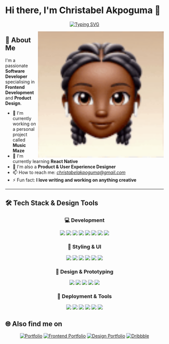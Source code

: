 # Hi there, I'm Christabel Akpoguma 👋

<div align="center">
   
[![Typing SVG](https://readme-typing-svg.herokuapp.com?font=Fira+Code&weight=500&size=30&pause=1000&color=36BCF7&center=true&vCenter=true&width=600&lines=Full+Stack+Developer;Open+Source+Enthusiast;Always+Learning+New+Things;Building+Amazing+Projects)](https://git.io/typing-svg)

</div>

<img align="right" alt="Coding" width="400" src="https://raw.githubusercontent.com/Xtabel/Xtabel/main/profile.gif">

## 🚀 About Me

I'm a passionate **Software Developer** specialising in **Frontend Development** and **Product Design**. 

- 🔭 I'm currently working on a personal project called **Music Maze**
- 🌱 I'm currently learning **React Native**
- 🎨 I'm also a **Product & User Experience Designer**
- 📫 How to reach me: *christabelakpoguma@gmail.com*
- ⚡ Fun fact: **I love writing and working on anything creative**

---

## 🛠️ Tech Stack & Design Tools

<div align="center">

### 💻 Development
<p>
  <img src="https://img.shields.io/badge/JavaScript-000000?style=flat-square&logo=javascript&logoColor=white"/>
  <img src="https://img.shields.io/badge/TypeScript-000000?style=flat-square&logo=typescript&logoColor=white"/>
  <img src="https://img.shields.io/badge/React-000000?style=flat-square&logo=react&logoColor=white"/>
  <img src="https://img.shields.io/badge/Next.js-000000?style=flat-square&logo=next.js&logoColor=white"/>
  <img src="https://img.shields.io/badge/React_Native-000000?style=flat-square&logo=react&logoColor=white"/>
  <img src="https://img.shields.io/badge/Vue.js-000000?style=flat-square&logo=vuedotjs&logoColor=white"/>
   <img src="https://img.shields.io/badge/Redux_Toolkit-000000?style=flat-square&logo=redux&logoColor=white"/>
  <img src="https://img.shields.io/badge/React_Query-000000?style=flat-square&logo=react-query&logoColor=white"/>
</p>

### 🎨 Styling & UI
<p>
  <img src="https://img.shields.io/badge/TailwindCSS-000000?style=flat-square&logo=tailwind-css&logoColor=white"/>
  <img src="https://img.shields.io/badge/Material_UI-000000?style=flat-square&logo=mui&logoColor=white"/>
  <img src="https://img.shields.io/badge/Ant_Design-000000?style=flat-square&logo=ant-design&logoColor=white"/>
  <img src="https://img.shields.io/badge/shadcn/ui-000000?style=flat-square&logo=shadcnui&logoColor=white"/>
  <img src="https://img.shields.io/badge/CSS3-000000?style=flat-square&logo=css3&logoColor=white"/>
  <img src="https://img.shields.io/badge/HTML5-000000?style=flat-square&logo=html5&logoColor=white"/>
</p>


### 🎨 Design & Prototyping
<p>
  <img src="https://img.shields.io/badge/Figma-000000?style=flat-square&logo=figma&logoColor=white"/>
  <img src="https://img.shields.io/badge/FigJam-000000?style=flat-square&logo=figma&logoColor=white"/>
  <img src="https://img.shields.io/badge/Whimsical-000000?style=flat-square&logo=whimsical&logoColor=white"/>
  <img src="https://img.shields.io/badge/Photoshop-000000?style=flat-square&logo=adobe-photoshop&logoColor=white"/>
  <img src="https://img.shields.io/badge/Illustrator-000000?style=flat-square&logo=adobe-illustrator&logoColor=white"/>
</p>

### 🚀 Deployment & Tools
<p>
  <img src="https://img.shields.io/badge/Vercel-000000?style=flat-square&logo=vercel&logoColor=white"/>
  <img src="https://img.shields.io/badge/Netlify-000000?style=flat-square&logo=netlify&logoColor=white"/>
  <img src="https://img.shields.io/badge/Azure-000000?style=flat-square&logo=microsoftazure&logoColor=white"/>
  <img src="https://img.shields.io/badge/Git-000000?style=flat-square&logo=git&logoColor=white"/>
  <img src="https://img.shields.io/badge/Postman-000000?style=flat-square&logo=postman&logoColor=white"/>
  <img src="https://img.shields.io/badge/WordPress-000000?style=flat-square&logo=wordpress&logoColor=white"/>
</p>

</div>

## 🌐 Also find me on

<div align="center">

[![Portfolio](https://img.shields.io/badge/Portfolio-FF5722?style=for-the-badge&logo=google-chrome&logoColor=white)](https://christabelakpoguma.com)
[![Frontend Portfolio](https://img.shields.io/badge/Frontend%20Portfolio-4285F4?style=for-the-badge&logo=google-chrome&logoColor=white)](https://christabelakpoguma.com/frontend)
[![Design Portfolio](https://img.shields.io/badge/UX%20Portfolio-6366F1?style=for-the-badge&logo=safari&logoColor=white)](https://christabelakpo.design)
[![Dribbble](https://img.shields.io/badge/Dribbble-EA4C89?style=for-the-badge&logo=dribbble&logoColor=white)](https://dribbble.com/Christabel_Akpoguma)

</div>




